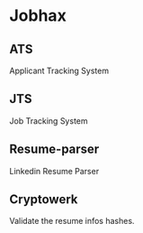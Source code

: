 # Jobhax


## ATS

Applicant Tracking System

## JTS

Job Tracking System

## Resume-parser

Linkedin Resume Parser

## Cryptowerk

Validate the resume infos hashes.